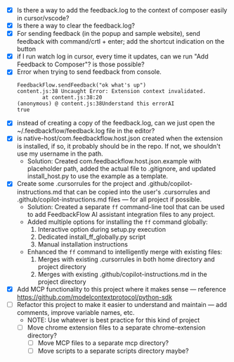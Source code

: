 - [x] Is there a way to add the feedback.log to the context of composer easily in cursor/vscode?
- [x] Is there a way to clear the feedback.log? 
- [x] For sending feedback (in the popup and sample website), send feedback with command/crtl + enter; add the shortcut indication on the button 
- [x] if I run watch log in cursor, every time it updates, can we run "Add Feedback to Composer"? is those possible?
- [x] Error when trying to send feedback from console.
	```
	FeedbackFlow.sendFeedback("ok what's up")
	content.js:38 Uncaught Error: Extension context invalidated.
			at content.js:38:20
	(anonymous) @ content.js:38Understand this errorAI
	true
	```
- [x] instead of creating a copy of the feedback.log, can we just open the ~/.feedbackflow/feedback.log file in the editor?
- [x] is native-host/com.feedbackflow.host.json created when the extension is installed, if so, it probably should be in the repo. If not, we shouldn't use my username in the path.
  - Solution: Created com.feedbackflow.host.json.example with placeholder path, added the actual file to .gitignore, and updated install_host.py to use the example as a template.
- [x] Create some .cursorrules for the project and .github/copilot-instructions.md that can be copied into the user's .cursorrules and .github/copilot-instructions.md files — for all project if possible.
  - Solution: Created a separate `ff` command-line tool that can be used to add FeedbackFlow AI assistant integration files to any project.
  - Added multiple options for installing the `ff` command globally:
    1. Interactive option during setup.py execution
    2. Dedicated install_ff_globally.py script
    3. Manual installation instructions
  - Enhanced the `ff` command to intelligently merge with existing files:
    1. Merges with existing .cursorrules in both home directory and project directory
    2. Merges with existing .github/copilot-instructions.md in the project directory
- [x] Add MCP functionality to this project where it makes sense — reference https://github.com/modelcontextprotocol/python-sdk
- [ ] Refactor this project to make it easier to understand and maintain — add comments, improve variable names, etc.
	- NOTE: Use whatever is best practice for this kind of project
  - [ ] Move chrome extension files to a separate chrome-extension directory?
	- [ ] Move MCP files to a separate mcp directory?
	- [ ] Move scripts to a separate scripts directory maybe?